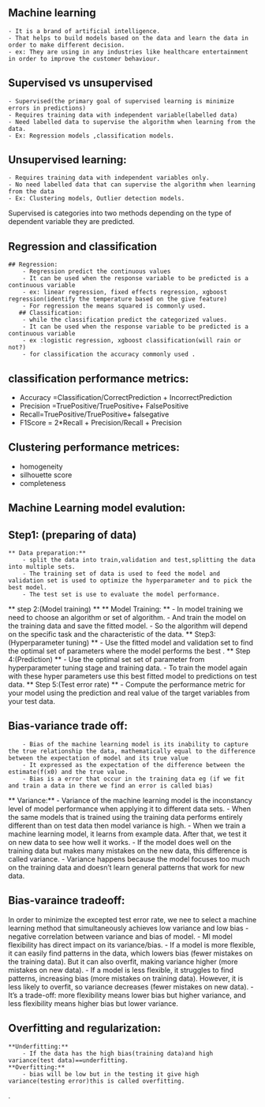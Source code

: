 ## Machine learning 
	- It is a brand of artificial intelligence.
	- That helps to build models based on the data and learn the data in order to make different decision.
	- ex: They are using in any industries like healthcare entertainment in order to improve the customer behaviour.
## Supervised vs unsupervised
	- Supervised(the primary goal of supervised learning is minimize errors in predictions)
	- Requires training data with independent variable(labelled data)
	- Need labelled data to supervise the algorithm when learning from the data.
	- Ex: Regression models ,classification models.
## Unsupervised learning:
	- Requires training data with independent variables only.
	- No need labelled data that can supervise the algorithm when learning from the data
	- Ex: Clustering models, Outlier detection models.
Supervised is categories into two methods depending on the type of dependent variable they are predicted.
## Regression and classification 
	## Regression:
		- Regression predict the continuous values
		- It can be used when the response variable to be predicted is a continuous variable
		- ex: linear regression, fixed effects regression, xgboost regression(identify the temperature based on the give feature)
		- For regression the means squared is commonly used.
       ## Classification:
		- while the classification predict the categorized values.  
		- It can be used when the response variable to be predicted is a continuous variable
		- ex :logistic regression, xgboost classification(will rain or not?)
		- for classification the accuracy commonly used .
## classification performance metrics:
- Accuracy =Classification/CorrectPrediction + IncorrectPrediction
- Precision =TruePositive/TruePositive+ FalsePositive
- Recall=TruePositive/TruePositive+ falsegative
- F1Score = 2*Recall + Precision/Recall + Precision
## Clustering performance metrices:
- homogeneity
 - silhouette score
- completeness
## Machine Learning model evalution:
## Step1:  (preparing of data)
	** Data preparation:**	
		- split the data into train,validation and test,splitting the data into multiple sets.
		- The training set of data is used to feed the model and validation set is used to optimize the hyperparameter and to pick the best model.
		- The test set is use to evaluate the model performance.
** step 2:(Model training) **
	  ** Model Training: **
		- In model training we need to choose an algorithm or set of algorithm. 
		- And train the model on the training data and save the fitted model.
		- So the algorithm will depend on the specific task and the characteristic of the data.
** Step3:(Hyperparameter tuning) **
		- Use the fitted model and validation  set to find the optimal set of parameters where the model performs the best .
** Step 4:(Prediction) **
		- Use the optimal set set of parameter from hyperparameter tuning stage and training data.
		- To train the model again with these hyper parameters use this best fitted model to predictions on test data.
** Step  5:(Test error rate) **
		- Compute the performance metric for your model using the prediction and real value of the target variables from your test data.
## Bias-variance trade off:
 		- Bias of the machine learning model is its inability to capture the true relationship the data, mathematically equal to the difference between the expectation of model and its true value
  		- It expressed as the expectation of the difference between the estimate(f(x0) and the true value.
		- Bias is a error that occur in the training data eg (if we fit and train a data in there we find an error is called bias)
** Variance:**
		- Variance of the machine learning model is the inconstancy level of model performance when applying it to different data sets.
		- When the same models that is trained using the training data performs entirely different than on test data then model variance is high.
		 - When we train a machine learning model, it learns from example data. After that, we test it on new data to see how well it works.
		- If the model does well on the training data but makes many mistakes on the new data, this difference is called variance.
		- Variance happens because the model focuses too much on the training data and doesn’t learn general patterns that work for new data.
## Bias-varaince tradeoff:
 In order to minimize the excepted test error rate, we nee to select a machine learning method that simultaneously achieves low variance and low bias
	- negative correlation between variance and bias of model.
	- Ml model flexibility has direct impact on its variance/bias.
	- If a model is more flexible, it can easily find patterns in the data, which lowers bias (fewer mistakes on the training data). But it can also overfit, making variance higher (more mistakes on new data).
	 - If a model is less flexible, it struggles to find patterns, increasing bias (more mistakes on training data). However, it is less likely to overfit, so variance decreases (fewer mistakes on new data).
	- It’s a trade-off: more flexibility means lower bias but higher variance, and less flexibility means higher bias but lower variance.
## Overfitting and regularization:
	**Underfitting:**
		- If the data has the high bias(training data)and high variance(test data)==underfitting.
	**Overfitting:**
		- bias will be low but in the testing it give high variance(testing error)this is called overfitting.




.












